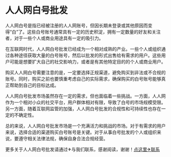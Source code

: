# 人人网白号批发

人人网白号是指已经被注册的人人网账号，但因长期未登录或其他原因而变得“白”了。这些白号账号通常具有一定的历史积淀，拥有一定数量的好友和关注者，对于一些个人或商业用途具有一定的吸引力。

在互联网时代，人人网白号批发已经成为一个相对成熟的产业。一些个人或组织通过各种途径获取大量的白号账号，然后以批发的形式出售给有需求的用户。这些用户可能是想要扩大自己的社交影响力，或者是有其他特定目的的个人或商业用户。

购买人人网白号需要注意的是，一定要选择正规渠道，避免购买到非法或不合规的账号。同时，购买之前也要慎重考虑自己的实际需求，确保购买的白号账号能够真正帮助到自己的目标达成。

人人网白号批发市场虽然存在一定的需求，但也面临着一些挑战。一方面，人人网作为一个相对小众的社交平台，用户群体相对有限，导致了白号的市场规模受限。另一方面，随着互联网监管的加强，人人网白号批发的合规性和可持续性也存在一定的不确定性。

总的来说，人人网白号批发市场是一个充满活力和挑战的市场。对于有需求的用户来说，选择合适的渠道购买白号账号是关键。对于从事白号批发的个人或组织来说，要遵守相关法律法规，确保自身合法合规经营。

更多关于人人网白号批发请通过✈与我们联系，感谢阅读，谢谢！[点这里✈联系](https://w.k02.cc)